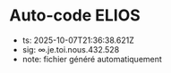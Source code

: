 # Auto-code ELIOS
- ts: 2025-10-07T21:36:38.621Z
- sig: ∞.je.toi.nous.432.528
- note: fichier généré automatiquement